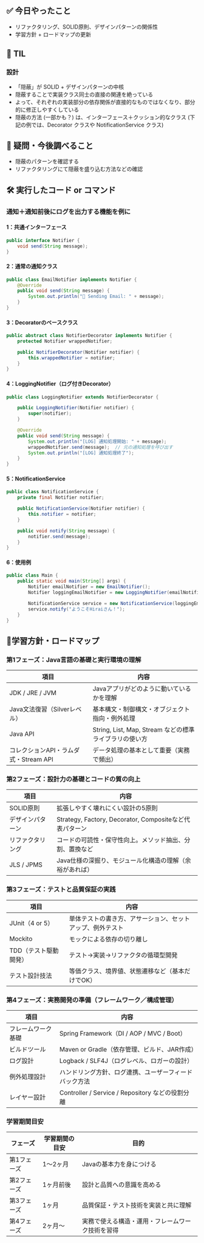 ## ✅ 今日やったこと
- リファクタリング、SOLID原則、デザインパターンの関係性
- 学習方針 + ロードマップの更新

## 📌 TIL
### 設計
- 「隠蔽」が SOLID + デザインパターンの中核
- 隠蔽することで実装クラス同士の直接の関連を絶っている
- よって、それぞれの実装部分の依存関係が直接的なものではなくなり、部分的に修正しやすくしている
- 隠蔽の方法 (一部かも？) は、インターフェース＋クッション的なクラス (下記の例では、Decorator クラスや NotificationService クラス)

## 🤔 疑問・今後調べること
- 隠蔽のパターンを確認する
- リファクタリングにて隠蔽を盛り込む方法などの確認

## 🛠️ 実行したコード or コマンド
### 通知＋通知前後にログを出力する機能を例に

#### 1：共通インターフェース
```java
public interface Notifier {
    void send(String message);
}
```
#### 2：通常の通知クラス
```java
public class EmailNotifier implements Notifier {
    @Override
    public void send(String message) {
        System.out.println("📧 Sending Email: " + message);
    }
}
```
#### 3：Decoratorのベースクラス
```java
public abstract class NotifierDecorator implements Notifier {
    protected Notifier wrappedNotifier;

    public NotifierDecorator(Notifier notifier) {
        this.wrappedNotifier = notifier;
    }
}
```
#### 4：LoggingNotifier（ログ付きDecorator）
```java
public class LoggingNotifier extends NotifierDecorator {

    public LoggingNotifier(Notifier notifier) {
        super(notifier);
    }

    @Override
    public void send(String message) {
        System.out.println("[LOG] 通知処理開始: " + message);
        wrappedNotifier.send(message);  // 元の通知処理を呼び出す
        System.out.println("[LOG] 通知処理終了");
    }
}
```
#### 5：NotificationService
```java
public class NotificationService {
    private final Notifier notifier;

    public NotificationService(Notifier notifier) {
        this.notifier = notifier;
    }

    public void notify(String message) {
        notifier.send(message);
    }
}
```
#### 6：使用例
```java
public class Main {
    public static void main(String[] args) {
        Notifier emailNotifier = new EmailNotifier();
        Notifier loggingEmailNotifier = new LoggingNotifier(emailNotifier);

        NotificationService service = new NotificationService(loggingEmailNotifier);
        service.notify("ようこそHiraiさん！");
    }
}
```
##  🧩学習方針・ロードマップ

### **第1フェーズ：Java言語の基礎と実行環境の理解**

| 項目 | 内容 |
| --- | --- |
| JDK / JRE / JVM | Javaアプリがどのように動いているかを理解 |
| Java文法復習（Silverレベル） | 基本構文・制御構文・オブジェクト指向・例外処理 |
| Java API | String, List, Map, Stream などの標準ライブラリの使い方 |
| コレクションAPI・ラムダ式・Stream API | データ処理の基本として重要（実務で頻出） |

### **第2フェーズ：設計力の基礎とコードの質の向上**

| 項目 | 内容 |
| --- | --- |
| SOLID原則 | 拡張しやすく壊れにくい設計の5原則 |
| デザインパターン | Strategy, Factory, Decorator, Compositeなど代表パターン |
| リファクタリング | コードの可読性・保守性向上。メソッド抽出、分割、置換など |
| JLS / JPMS | Java仕様の深掘り、モジュール化構造の理解（余裕があれば） |

### **第3フェーズ：テストと品質保証の実践**

| 項目 | 内容 |
| --- | --- |
| JUnit（4 or 5） | 単体テストの書き方、アサーション、セットアップ、例外テスト |
| Mockito | モックによる依存の切り離し |
| TDD（テスト駆動開発） | テスト→実装→リファクタの循環型開発 |
| テスト設計技法 | 等価クラス、境界値、状態遷移など（基本だけでOK） |

### **第4フェーズ：実務開発の準備（フレームワーク／構成管理）**

| 項目 | 内容 |
| --- | --- |
| フレームワーク基礎 | Spring Framework（DI / AOP / MVC / Boot） |
| ビルドツール | Maven or Gradle（依存管理、ビルド、JAR作成） |
| ログ設計 | Logback / SLF4J（ログレベル、ロガーの設計） |
| 例外処理設計 | ハンドリング方針、ログ連携、ユーザーフィードバック方法 |
| レイヤー設計 | Controller / Service / Repository などの役割分離 |

### 学習期間目安

| フェーズ | 学習期間の目安 | 目的 |
| --- | --- | --- |
| 第1フェーズ | 1～2ヶ月 | Javaの基本力を身につける |
| 第2フェーズ | 1ヶ月前後 | 設計と品質への意識を高める |
| 第3フェーズ | 1ヶ月 | 品質保証・テスト技術を実装と共に理解 |
| 第4フェーズ | 2ヶ月～ | 実務で使える構造・運用・フレームワーク技術を習得 |